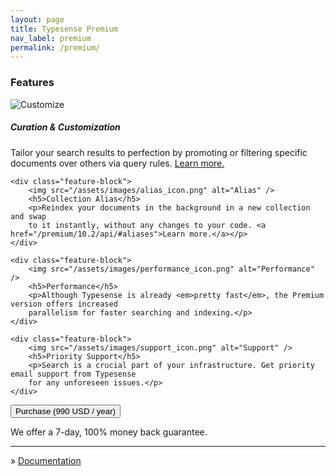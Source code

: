 ```yaml
---
layout: page
title: Typesense Premium
nav_label: premium
permalink: /premium/
---
```


<div class="row no-gutters">
  <div id="doc-col" class="col-md-8">
    <h3>Features</h3>
    <div class="feature-block">
        <img src="/assets/images/customize_icon.png" alt="Customize" />
        <h5>Curation &amp; Customization</h5>
        <p>Tailor your search results to perfection by promoting or filtering specific documents over others
        via query rules. <a href="/premium/10.2/api/#curation">Learn more.</a></p>
    </div>
    
    <div class="feature-block">
        <img src="/assets/images/alias_icon.png" alt="Alias" />
        <h5>Collection Alias</h5>
        <p>Reindex your documents in the background in a new collection and swap 
        to it instantly, without any changes to your code. <a href="/premium/10.2/api/#aliases">Learn more.</a></p>
    </div>
    
    <div class="feature-block">
        <img src="/assets/images/performance_icon.png" alt="Performance" />
        <h5>Performance</h5>
        <p>Although Typesense is already <em>pretty fast</em>, the Premium version offers increased 
        parallelism for faster searching and indexing.</p>
    </div>
    
    <div class="feature-block">
        <img src="/assets/images/support_icon.png" alt="Support" />
        <h5>Priority Support</h5>
        <p>Search is a crucial part of your infrastructure. Get priority email support from Typesense  
        for any unforeseen issues.</p>
    </div>
    
  </div>
  
  <div class="col-md-1 row no-gutters"></div>
  
  <div class="col-md-2" id="premium-sidebar">
      <button class="btn btn-success btn-purchase">Purchase (990 USD / year)</button>
      <p id="money-back">We offer a 7-day, 100% money back guarantee.</p>
      <hr />
      &raquo; <a href="/premium/api">Documentation</a> <br />
  </div>
</div>